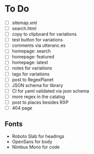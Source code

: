 # To Do

- [ ] sitemap.xml
- [ ] search.html
- [ ] copy to clipboard for variations
- [ ] test button for variations
- [ ] comments via utteranc.es
- [ ] homepage: search
- [ ] homepage: featured
- [ ] homepage: latest
- [ ] notes for variations
- [ ] tags for variations
- [ ] post to RegexPlanet
- [ ] JSON schema for library
- [ ] CI for yaml validated via json schema
- [ ] more regex in the catalog
- [ ] post to places besides RXP
- [ ] 404 page

## Fonts

- Roboto Slab for headings
- OpenSans for body
- Nimbus Mono for code
